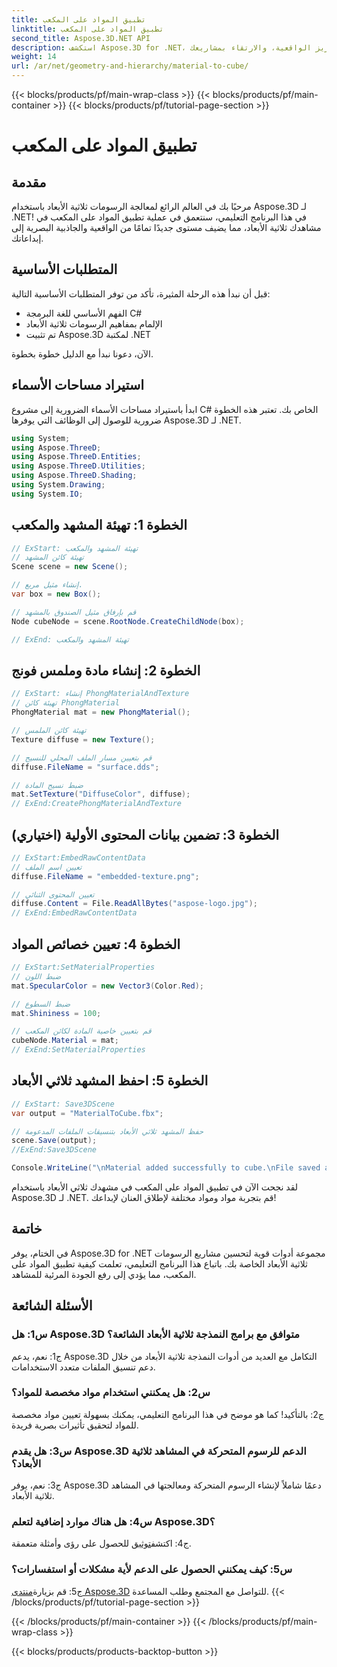 ```yaml
---
title: تطبيق المواد على المكعب
linktitle: تطبيق المواد على المكعب
second_title: Aspose.3D.NET API
description: استكشف Aspose.3D for .NET، بوابتك إلى معالجة الرسومات ثلاثية الأبعاد بشكل سلس. قم بتطبيق المواد دون عناء، وتعزيز الواقعية، والارتقاء بمشاريعك.
weight: 14
url: /ar/net/geometry-and-hierarchy/material-to-cube/
---
```


{{< blocks/products/pf/main-wrap-class >}}
{{< blocks/products/pf/main-container >}}
{{< blocks/products/pf/tutorial-page-section >}}

# تطبيق المواد على المكعب

## مقدمة

مرحبًا بك في العالم الرائع لمعالجة الرسومات ثلاثية الأبعاد باستخدام Aspose.3D لـ .NET! في هذا البرنامج التعليمي، سنتعمق في عملية تطبيق المواد على المكعب في مشاهدك ثلاثية الأبعاد، مما يضيف مستوى جديدًا تمامًا من الواقعية والجاذبية البصرية إلى إبداعاتك.

## المتطلبات الأساسية

قبل أن نبدأ هذه الرحلة المثيرة، تأكد من توفر المتطلبات الأساسية التالية:

- الفهم الأساسي للغة البرمجة C#
- الإلمام بمفاهيم الرسومات ثلاثية الأبعاد
- تم تثبيت Aspose.3D لمكتبة .NET

الآن، دعونا نبدأ مع الدليل خطوة بخطوة.

## استيراد مساحات الأسماء

ابدأ باستيراد مساحات الأسماء الضرورية إلى مشروع C# الخاص بك. تعتبر هذه الخطوة ضرورية للوصول إلى الوظائف التي يوفرها Aspose.3D لـ .NET.

```csharp
using System;
using Aspose.ThreeD;
using Aspose.ThreeD.Entities;
using Aspose.ThreeD.Utilities;
using Aspose.ThreeD.Shading;
using System.Drawing;
using System.IO;
```

## الخطوة 1: تهيئة المشهد والمكعب

```csharp
// ExStart: تهيئة المشهد والمكعب
// تهيئة كائن المشهد
Scene scene = new Scene();

// إنشاء مثيل مربع.
var box = new Box();

// قم بإرفاق مثيل الصندوق بالمشهد
Node cubeNode = scene.RootNode.CreateChildNode(box);

// ExEnd: تهيئة المشهد والمكعب
```

## الخطوة 2: إنشاء مادة وملمس فونج

```csharp
// ExStart: إنشاء PhongMaterialAndTexture
// تهيئة كائن PhongMaterial
PhongMaterial mat = new PhongMaterial();

// تهيئة كائن الملمس
Texture diffuse = new Texture();

// قم بتعيين مسار الملف المحلي للنسيج
diffuse.FileName = "surface.dds";

// ضبط نسيج المادة
mat.SetTexture("DiffuseColor", diffuse);
// ExEnd:CreatePhongMaterialAndTexture
```

## الخطوة 3: تضمين بيانات المحتوى الأولية (اختياري)

```csharp
// ExStart:EmbedRawContentData
// تعيين اسم الملف
diffuse.FileName = "embedded-texture.png";

// تعيين المحتوى الثنائي
diffuse.Content = File.ReadAllBytes("aspose-logo.jpg");
// ExEnd:EmbedRawContentData
```

## الخطوة 4: تعيين خصائص المواد

```csharp
// ExStart:SetMaterialProperties
// ضبط اللون
mat.SpecularColor = new Vector3(Color.Red);

// ضبط السطوع
mat.Shininess = 100;

// قم بتعيين خاصية المادة لكائن المكعب
cubeNode.Material = mat;
// ExEnd:SetMaterialProperties
```

## الخطوة 5: احفظ المشهد ثلاثي الأبعاد

```csharp
// ExStart: Save3DScene
var output = "MaterialToCube.fbx";

// حفظ المشهد ثلاثي الأبعاد بتنسيقات الملفات المدعومة
scene.Save(output);
//ExEnd:Save3DScene

Console.WriteLine("\nMaterial added successfully to cube.\nFile saved at " + output);
```

لقد نجحت الآن في تطبيق المواد على المكعب في مشهدك ثلاثي الأبعاد باستخدام Aspose.3D لـ .NET. قم بتجربة مواد ومواد مختلفة لإطلاق العنان لإبداعك!

## خاتمة

في الختام، يوفر Aspose.3D for .NET مجموعة أدوات قوية لتحسين مشاريع الرسومات ثلاثية الأبعاد الخاصة بك. باتباع هذا البرنامج التعليمي، تعلمت كيفية تطبيق المواد على المكعب، مما يؤدي إلى رفع الجودة المرئية للمشاهد.

## الأسئلة الشائعة

### س1: هل Aspose.3D متوافق مع برامج النمذجة ثلاثية الأبعاد الشائعة؟

ج1: نعم، يدعم Aspose.3D التكامل مع العديد من أدوات النمذجة ثلاثية الأبعاد من خلال دعم تنسيق الملفات متعدد الاستخدامات.

### س2: هل يمكنني استخدام مواد مخصصة للمواد؟

ج2: بالتأكيد! كما هو موضح في هذا البرنامج التعليمي، يمكنك بسهولة تعيين مواد مخصصة للمواد لتحقيق تأثيرات بصرية فريدة.

### س3: هل يقدم Aspose.3D الدعم للرسوم المتحركة في المشاهد ثلاثية الأبعاد؟

ج3: نعم، يوفر Aspose.3D دعمًا شاملاً لإنشاء الرسوم المتحركة ومعالجتها في المشاهد ثلاثية الأبعاد.

### س4: هل هناك موارد إضافية لتعلم Aspose.3D؟

 ج4: اكتشف[توثيق](https://reference.aspose.com/3d/net/) للحصول على رؤى وأمثلة متعمقة.

### س5: كيف يمكنني الحصول على الدعم لأية مشكلات أو استفسارات؟

 ج5: قم بزيارة[منتدى Aspose.3D](https://forum.aspose.com/c/3d/18) للتواصل مع المجتمع وطلب المساعدة.
{{< /blocks/products/pf/tutorial-page-section >}}

{{< /blocks/products/pf/main-container >}}
{{< /blocks/products/pf/main-wrap-class >}}

{{< blocks/products/products-backtop-button >}}
